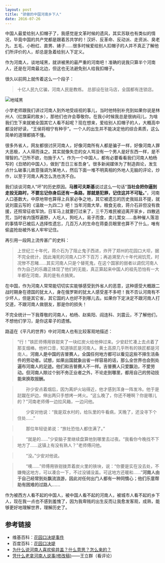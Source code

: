 ```yaml
---
layout: post
title: "骄傲的中国河南乡下人"
date: 2016-07-26
---
```


中国人最爱给别人扣帽子了，我感觉是文革时候的遗风，其实苏联也有类似的情况，毕竟中国的共产党都是跟着苏共学的！汉奸、反革命、反动派、走资派、臭老九、五毛、小粉红、直男、婊子……很多时候爱给别人扣帽子的人并不真正了解他们所评价的人，却总是急着给别人下定义。

作为河南人，谈地域黑，就讲被黑的最严重的河南吧！准确的说我只算半个河南人，还是在河南最北边，但这也无法避免别人给我扣帽子。

很久以前网上就传着这么一个段子：

>十亿人民九亿骗，河南人民是教练。
总部设在驻马店，全国都有连锁店。


![地域黑](https://explorerlxz.github.io/images/1141347-7f5b8e1c18947f21.png)


小学老师跟我们讲过河南人到外地受歧视的事儿，当时他特别补充到如果你说是林州人（红旗渠的故乡），那他们也许会尊敬你。在我小时候我总是很纳闷儿，为啥我们生下来就被全国其它人看不起呢？现在想来，爱给别人扣帽子的人，大概高中都没好好读，“王侯将相宁有种乎”。一个人的出生并不能决定他的综合素质，这么简单的道理都搞不懂。

很多外省人，网友都很讨厌河南人，好像河南所有人都是骗子一样，好像河南人罪大恶极，人人得而诛之。其实就像失恋的女人骂没有一个男人是好东西一样，是不理智的。”己所不欲，勿施于人“。作为一个中国人，都有必要看看我们河南人柏杨写的《丑陋的中国人》，做到”吾日三省吾身“。很多新闻媒体为了制造舆论，发生点什么破事儿故意强调为某地人，然后下面一堆不明真相的外地人无脑的评论，炒作，以至于河南人再怎么洗也洗不白。

我们谈谈河南人“坏”的历史原因。**马雅可夫斯基**说过这么一句话“**当社会把你逼到走投无路时，不要忘记你身后还有一条路，那就是犯罪，记住这并不可耻。**”，河南人口基数大，中原地带也算得上兵家必争之地，其它被遗忘的历史我姑且不提，就说刘震云写的《温故一九四二》吧！当年河南大旱，粮食无收，蒋介石非但没有救援，还照常征收军饷，日军马上就要打过来了，三千万难民被迫离开家乡，四散逃荒，当时省内饿殍遍野，人吃人，狗吃人，易子而食，卖儿鬻女……各种催人落泪的事情早已被后人选择性遗忘，几百万人的生命在蒋委员眼里也算不了什么，唯有偷盗抢劫被外省人牢牢记住。

再引用一段网上流传甚广的史料：

>上世纪三十年代，蒋介石为了阻止鬼子西进，炸开了郑州的花园口大坝，据不完全统计，因此淹死的河南人口不下百万；再追溯至六十年代闹饥荒，时况惨不忍睹……其实河南人只是个替死鬼，在这个国家的弱者以调侃河南人作为自己的乐趣正体现了他们的无能，真正算起来中国人的祖先恐怕有一大半都在河南，真的是有点搞笑。

在中国，作为河南人常常能切切实实能够感受到外省人的恶意，这种感受大概跟二战时期身在德国的犹太人，身在俄罗斯的犹太人感受差不多吧！我不否认河南有不少坏人，但是其它省，其它国的人也好不到哪儿去。如果你下定决定不跟河南人打交道，不跟河南人做朋友，那是你的损失！

不完全统计一下我尊敬的河南人，柏杨、赵紫阳、阎连科、刘震云，不了解他们，不想他们学习，是你这辈子的遗憾。

路遥在《平凡的世界》中对河南人也有比较客观地描述：

>“行！”铁匠师傅用铁钳夹了一块红炭火给他伸过来。少安赶忙凑上去点着了那支烟棒。他听口音，知道铁匠是河南人。黄土高原几乎所有的铁匠都是河南人。**河南人是中国的吉普赛人，全国任何地方都可以看见这些不择生活条件的劳动者。试想，如果出国就象出省一样容易的话，那么全世界也会到处遍布河南人的足迹。他们和吉普赛人不一样。吉普赛人只爱飘泊，不爱劳动。但河南人除过个别不务正业者之外，不论走到哪里，都用自己的劳动技能来换取报酬。**

>　　孙少安点着烟后，因为离炉火站得近，他才感到浑身一阵发冷。他于是跹蹴在炉边，伸出两只手想烤一烤火。“这么晚了，你还不睡啊？你是哪儿的？”河南老师傅一边拉风箱，一边问他。 

>　　少安对他说：“我是双水村的，给队里的牛看病，天晚了，还没寻下个住处……” 

>　　那位年轻徒弟说：“旅社恐怕人都住满了。” 

>　　“就是的……”少安脑子里继续盘算他到哪里去过夜。“我看你今晚找不下地方了……这镇上有没有熟人？”老师傅问他。 

>　　“没。”少安对他说。 

>　　“噢……”师傅用铁钳拨弄着炭火里的铁块，说：“你要是实在没去处，不嫌俺这地方，可以凑合一下，不过没铺没盖。可这地方还暖和……”**河南人由于自己经常到处飘流浪游，因此对任何出门人都有一种同情心；他们乐意帮助有困难的过路人……**

作为被西方人看不起的中国人，被中国人看不起的河南人，被城市人看不起的乡下人，现在我一点也不感到羞愧了，因为我卑贱的出生反而让我愈发客观，成熟，能够更好地理解世界，理解历史了。

## 参考链接

- 维基百科：[花园口决堤事件](https://zh.wikipedia.org/wiki/%E8%8A%B1%E5%9B%AD%E5%8F%A3%E5%86%B3%E5%A0%A4%E4%BA%8B%E4%BB%B6)
- 百度百科：[花园口决堤](http://baike.baidu.com/view/467035.htm)
- [为什么说河南人喜欢偷井盖？什么意思？怎么来的？](http://ask.rednet.cn/question/77487)
- [凭什么老拿河南人说事(修改稿)](http://blog.sina.com.cn/s/blog_4a61db9001009mwb.html)——王立群（看评论）
